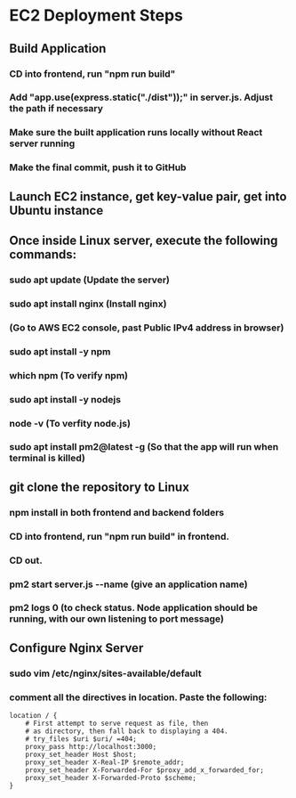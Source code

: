 # EC2 Deployment Steps

## Build Application
### CD into frontend, run "npm run build"
### Add "app.use(express.static("./dist"));" in server.js. Adjust the path if necessary
### Make sure the built application runs locally without React server running
### Make the final commit, push it to GitHub 

## Launch EC2 instance, get key-value pair, get into Ubuntu instance
## Once inside Linux server, execute the following commands:
### sudo apt update (Update the server)
### sudo apt install nginx (Install nginx)
### (Go to AWS EC2 console, past Public IPv4 address in browser)
### sudo apt install -y npm 
### which npm (To verify npm)
### sudo apt install -y nodejs
### node -v (To verfity node.js)
### sudo apt install pm2@latest -g (So that the app will run when terminal is killed)

## git clone the repository to Linux 
### npm install in both frontend and backend folders
### CD into frontend, run "npm run build" in frontend. 
### CD out.
### pm2 start server.js --name (give an application name)
### pm2 logs 0 (to check status. Node application should be running, with our own listening to port message)


## Configure Nginx Server
### sudo vim /etc/nginx/sites-available/default 
### comment all the directives in location. Paste the following:

    location / {
        # First attempt to serve request as file, then
        # as directory, then fall back to displaying a 404.
        # try_files $uri $uri/ =404;
        proxy_pass http://localhost:3000;
        proxy_set_header Host $host;
        proxy_set_header X-Real-IP $remote_addr;
        proxy_set_header X-Forwarded-For $proxy_add_x_forwarded_for;
        proxy_set_header X-Forwarded-Proto $scheme;
    }
